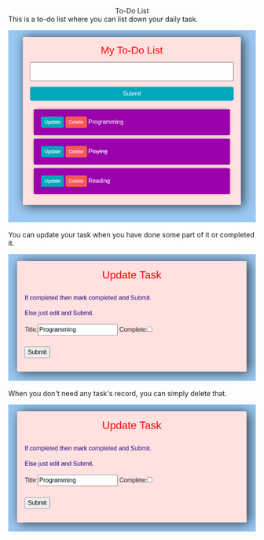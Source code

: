 <center> To-Do List </center>
This is a to-do list where you can list down your daily task.

![Interface](pic1.png "Interface")

You can update your task when you have done some part of it or completed it.


![Update](pic2.png "Update")


When you don't need any task's record, you can simply delete that.

![Delete](pic2.png "Delete")


